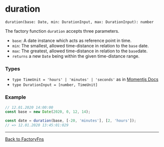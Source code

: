 # duration

`duration(base: Date, min: DurationInput, max: DurationInput): number`

The factory function `duration` accepts three parameters.
- `base`: A date instance which acts as reference point in time.
- `min`: The smallest, allowed time-distance in relation to the `base` date.
- `max`: The greatest, allowed time-distance in relation to the `base`date.
- `returns` a new `Date` being within the given time-distance range.

### Types

- `type TimeUnit = 'hours' | 'minutes' | 'seconds'` as in [Momentjs Docs](https://momentjs.com/docs/#/manipulating/add/)
- `type DurationInput = [number, TimeUnit]`

### Example

```ts
// 12.01.2020 14:00:00
const base = new Date(2020, 0, 12, 14);

const date = duration(base, [-20, 'minutes'], [2, 'hours']);
// => 12.01.2020 13:45:01:029
```

---

[Back to FactoryFns](./factories.md#overview)
